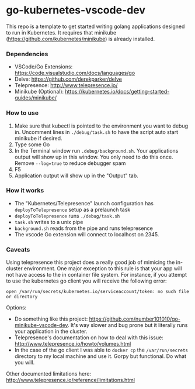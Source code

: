 # go-kubernetes-vscode-dev

This repo is a template to get started writing golang applications designed to run in Kubernetes.  It requires that minikube (https://github.com/kubernetes/minikube) is already installed.

### Dependencies

- VSCode/Go Extensions: https://code.visualstudio.com/docs/languages/go
- Delve: https://github.com/derekparker/delve
- Telepresence: http://www.telepresence.io/
- Minikube (Optional): https://kubernetes.io/docs/getting-started-guides/minikube/

### How to use

1. Make sure that kubectl is pointed to the environment you want to debug in.  Uncomment lines in `./debug/task.sh` to have the script auto start minikube if desired.
2. Type some Go
3. In the Terminal window run `.debug/background.sh`.  Your applications output will show up in this window.  You only need to do this once.
  Remove `--log=true` to reduce debugger spam
4. F5
5. Application output will show up in the "Output" tab. 

### How it works

- The "Kubernetes/Telepresence" launch configuration has `deployToTelepresence` setup as a prelaunch task
- `deployToTelepresence` runs `./debug/task.sh`
- `task.sh` writes to a unix pipe
- `background.sh` reads from the pipe and runs telepresence
- The vscode Go extension will connect to localhost on 2345.

### Caveats

Using telepresence this project does a really good job of mimicing the in-cluster environment.  One major exception to this rule is that your app will not have access to the in container file system.  For instance, if you attempt to use the kubernetes go client you will receive the following error:

`open /var/run/secrets/kubernetes.io/serviceaccount/token: no such file or directory`

Options:
- Do something like this project: https://github.com/number101010/go-minikube-vscode-dev.  It's way slower and bug prone but it literally runs your application in the cluster.
- Telepresence's documentation on how to deal with this issue: http://www.telepresence.io/howto/volumes.html
- In the case of the go client I was able to `docker cp` the `/var/run/secrets` directory to my local machine and use it.  Gorpy but functional.  Do what you will.

Other documented limitations here:  http://www.telepresence.io/reference/limitations.html
